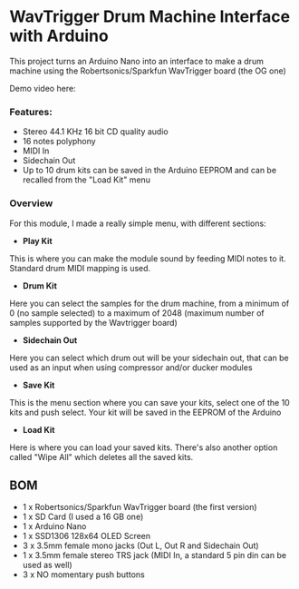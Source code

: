# WavTrigger Drum Machine Interface with Arduino
This project turns an Arduino Nano into an interface to make a drum machine using the Robertsonics/Sparkfun WavTrigger board (the OG one)


Demo video here: 

### Features:
- Stereo 44.1 KHz 16 bit CD quality audio
- 16 notes polyphony
- MIDI In 
- Sidechain Out
- Up to 10 drum kits can be saved in the Arduino EEPROM and can be recalled from the "Load Kit" menu

### Overview

For this module, I made a really simple menu, with different sections:

- **Play Kit**

This is where you can make the module sound by feeding MIDI notes to it.
Standard drum MIDI mapping is used.

- **Drum Kit**

Here you can select the samples for the drum machine, from a minimum of 0 (no sample selected) to a maximum of 2048 (maximum number of samples supported by the Wavtrigger board)

- **Sidechain Out**

Here you can select which drum out will be your sidechain out, that can be used as an input when using compressor and/or ducker modules

- **Save Kit**

This is the menu section where you can save your kits, select one of the 10 kits and push select. Your kit will be saved in the EEPROM of the Arduino

- **Load Kit**

Here is where you can load your saved kits.
There's also another option called "Wipe All" which deletes all the saved kits.

## BOM
- 1 x Robertsonics/Sparkfun WavTrigger board (the first version)
- 1 x SD Card (I used a 16 GB one)
- 1 x Arduino Nano
- 1 x SSD1306 128x64 OLED Screen
- 3 x 3.5mm female mono jacks (Out L, Out R and Sidechain Out)
- 1 x 3.5mm female stereo TRS jack (MIDI In, a standard 5 pin din can be used as well)
- 3 x NO momentary push buttons
